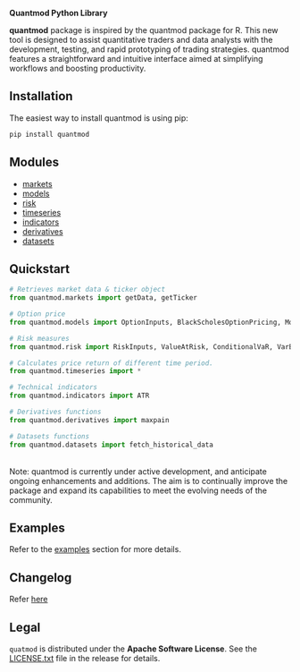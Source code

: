 **Quantmod Python Library**

**quantmod** package is inspired by the quantmod package for R. This new tool is designed to assist quantitative traders and data analysts with the development, testing, and rapid prototyping of trading strategies. quantmod features a straightforward and intuitive interface aimed at simplifying workflows and boosting productivity.


## Installation
The easiest way to install quantmod is using pip:

```bash
pip install quantmod
```


## Modules

* [markets](https://kannansingaravelu.com/docs/site/markets/)
* [models](https://kannansingaravelu.com/docs/site/models/)
* [risk](https://kannansingaravelu.com/docs/site/risk/) 
* [timeseries](https://kannansingaravelu.com/docs/site/timeseries/)
* [indicators](https://kannansingaravelu.com/docs/site/indicators/)
* [derivatives](https://kannansingaravelu.com/docs/site/derivatives/)
* [datasets](https://kannansingaravelu.com/docs/site/datasets/)


## Quickstart

```py
# Retrieves market data & ticker object 
from quantmod.markets import getData, getTicker

# Option price
from quantmod.models import OptionInputs, BlackScholesOptionPricing, MonteCarloOptionPricing

# Risk measures
from quantmod.risk import RiskInputs, ValueAtRisk, ConditionalVaR, VarBacktester

# Calculates price return of different time period.
from quantmod.timeseries import *

# Technical indicators
from quantmod.indicators import ATR

# Derivatives functions
from quantmod.derivatives import maxpain

# Datasets functions
from quantmod.datasets import fetch_historical_data
```
<br>
Note: quantmod is currently under active development, and anticipate ongoing enhancements and additions. The aim is to continually improve the package and expand its capabilities to meet the evolving needs of the community.


## Examples
Refer to the [examples](https://kannansingaravelu.com/) section for more details.


## Changelog
Refer [here](https://kannansingaravelu.com/docs/site/)


## Legal 
`quatmod` is distributed under the **Apache Software License**. See the [LICENSE.txt](https://www.apache.org/licenses/LICENSE-2.0.txt) file in the release for details.
